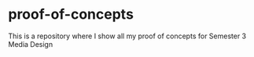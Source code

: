 # proof-of-concepts
This is a repository where I show all my proof of concepts for Semester 3 Media Design
